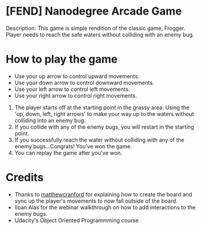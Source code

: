 [FEND] Nanodegree Arcade Game
===============================

Description: This game is simple rendition of the classic game, Frogger. Player needs to reach the safe waters without colliding with an enemy bug.

How to play the game
===============================

- Use your up arrow to control upward movements.
- Use your down arrow to control downward movements.
- Use your left arrow to control left movements.
- Use your right arrow to control right movements.

1. The player starts off at the starting point in the grassy area. Using the 'up, down, left, right arrows' to make your way up to the waters without colliding into an enemy bug.
2. If you collide with any of the enemy bugs, you will restart in the starting point.
3. If you successfully reach the water without colliding with any of the enemy bugs…Congrats! You’ve won the game.
4. You can replay the game after you’ve won.

Credits
===============================
- Thanks to [matthewcranford](https://matthewcranford.com/arcade-game-walkthrough-part-1-starter-code-breakdown/) for explaining how to create the board and sync up the player's movements to now fall outside of the board.
- Iloan Alas for the webinar walkthrough on how to add interactions to the enemy bugs.
- Udacity's Object Oriented Programmming course
